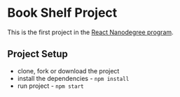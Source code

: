 # Book Shelf Project

This is the first project in the [React Nanodegree program](https://www.udacity.com/course/react-nanodegree--nd019).

## Project Setup

* clone, fork or download the project
* install the dependencies - `npm install`
* run project - `npm start`